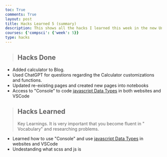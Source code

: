 ```yaml
---
toc: True
comments: True
layout: post
title: Hacks Learned 5 (summary)
description: This shows all the hacks I learned this week in the new Unit!
courses: {'compsci': {'week': 5}}
type: hacks
---
```

> ## Hacks Done
- Added calculator to Blog.
- Used ChatGPT for questions regarding the Calculator customizations and functions.
- Updated re-existing pages and created new pages into notebooks
- Access to "Console" to code [javascript Data Types](https://nighthawkcoders.github.io/teacher/basics/datatypes) in both websites and VSCode

> ## Hacks Learned
> Key Learnings.  It is very important that you become fluent in " Vocabulary" and researching problems.
- Learned how to use "Console" and use [javascript Data Types](https://nighthawkcoders.github.io/teacher/basics/datatypes) in websites and VSCode
- Undestanding what scss and js is